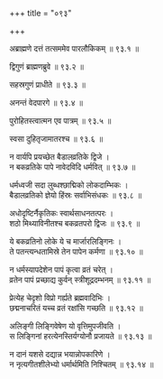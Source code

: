 +++
title = "०९३"

+++

अब्राह्मणे दत्तं तत्सममेव पारलौकिकम् ॥ ९३.१ ॥

द्विगुणं ब्राह्मणब्रुवे ॥ ९३.२ ॥

सहस्रगुणं प्राधीते ॥ ९३.३ ॥

अनन्तं वेदपारगे ॥ ९३.४ ॥

पुरोहितस्त्वात्मन एव पात्रम् ॥ ९३.५ ॥

स्वसा दुहितृजामातरश्च ॥ ९३.६ ॥

न वार्यपि प्रयच्छेत बैडालव्रतिके द्विजे  ।  
न बकव्रतिके पापे नावेदविदि धर्मवित् ॥ ९३.७ ॥

धर्मध्वजी सदा लुब्धश्छाद्मिको लोकदाम्भिकः  ।  
बैडालव्रतिको ज्ञेयो हिंस्रः सर्वाभिसंधकः  ॥ ९३.८ ॥

अधोदृष्टिर्नैकृतिकः स्वार्थसाधनतत्परः  ।  
शठो मिथ्याविनीतश्च बकव्रतपरो द्विजः  ॥ ९३.९ ॥

ये बकव्रतिनो लोके ये च मार्जारलिङ्गिनः  ।  
ते पतन्त्यन्धतामिस्रे तेन पापेन कर्मणा  ॥ ९३.१० ॥

न धर्मस्यापदेशेन पापं कृत्वा व्रतं चरेत् ।  
व्रतेन पापं प्रच्छाद्य कुर्वन् स्त्रीशूद्रदम्भनम्  ॥ ९३.११ ॥

प्रेत्येह चेदृशो विप्रो गर्ह्यते ब्रह्मवादिभिः  ।  
छद्मनाचरितं यच्च व्रतं रक्षांसि गच्छति  ॥ ९३.१२ ॥

अलिङ्गी लिङ्गिवेषेण यो वृत्तिमुपजीवति  ।  
स लिङ्गिनां हरत्येनस्तिर्यग्योनौ प्रजायते  ॥ ९३.१३ ॥

न दानं यशसे दद्यान्न भयान्नोपकारिणे  ।  
न नृत्यगीतशीलेभ्यो धर्मार्थमिति निश्चितम्  ॥ ९३.१४ ॥


